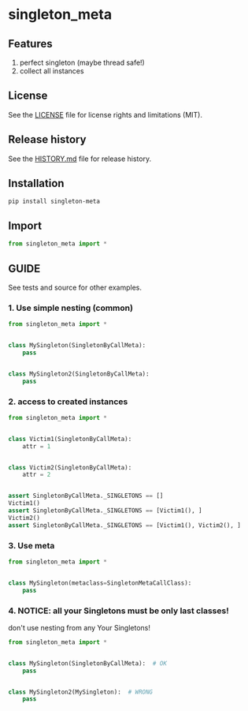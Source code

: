 # singleton_meta


## Features
1. perfect singleton (maybe thread safe!)
2. collect all instances 


## License
See the [LICENSE](LICENSE) file for license rights and limitations (MIT).


## Release history
See the [HISTORY.md](HISTORY.md) file for release history.


## Installation
```commandline
pip install singleton-meta
```

## Import
```python
from singleton_meta import *
```


## GUIDE
See tests and source for other examples.

### 1. Use simple nesting (common)

```python
from singleton_meta import *


class MySingleton(SingletonByCallMeta):
    pass


class MySingleton2(SingletonByCallMeta):
    pass
```

### 2. access to created instances

```python
from singleton_meta import *


class Victim1(SingletonByCallMeta):
    attr = 1


class Victim2(SingletonByCallMeta):
    attr = 2


assert SingletonByCallMeta._SINGLETONS == []
Victim1()
assert SingletonByCallMeta._SINGLETONS == [Victim1(), ]
Victim2()
assert SingletonByCallMeta._SINGLETONS == [Victim1(), Victim2(), ]
```

### 3. Use meta

```python
from singleton_meta import *


class MySingleton(metaclass=SingletonMetaCallClass):
    pass
```

### 4. NOTICE: all your Singletons must be only last classes!
don't use nesting from any Your Singletons!

```python
from singleton_meta import *


class MySingleton(SingletonByCallMeta):  # OK
    pass


class MySingleton2(MySingleton):  # WRONG
    pass
```